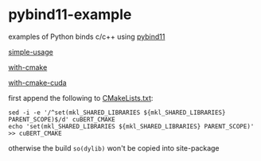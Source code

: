 # pybind11-example

examples of Python binds c/c++ using [pybind11](https://github.com/pybind/pybind11)


[simple-usage](./simple-usage)

[with-cmake](./with-cmake)

[with-cmake-cuda](./with-cuda)

first append the following to [CMakeLists.txt](./with-cuda/cuBERT/CMakeLists.txt):

```
sed -i -e '/^set(mkl_SHARED_LIBRARIES ${mkl_SHARED_LIBRARIES} PARENT_SCOPE)$/d' cuBERT_CMAKE
echo 'set(mkl_SHARED_LIBRARIES ${mkl_SHARED_LIBRARIES} PARENT_SCOPE)' >> cuBERT_CMAKE
```

otherwise the build `so(dylib)` won't be copied into site-package
